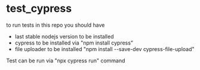 # test_cypress
to run tests in this repo you should have
- last stable nodejs version to be installed
- cypress to be installed via "npm install cypress"
- file uploader to be installed "npm install --save-dev cypress-file-upload"

Test can be run via "npx cypress run" command
